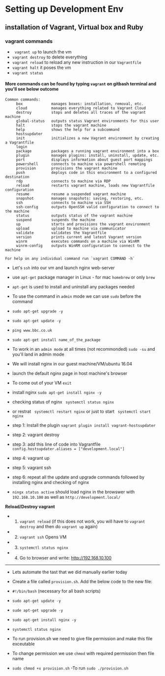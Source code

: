 # Setting up Development Env
## installation of Vagrant, Virtual box and Ruby
### vagrant commands
- ` vagrant up` to launch the vm
- `vagrant destroy` to delete everything 
- `vagrant reload` to reload any new instruction in our `Vagrantfile`
- `vagrant halt` it poses the vm
- `vagrant status`

#### More commands can be found by typing `vagrant` on gitbash terminal and you'll see below outcome
```
Common commands:
     box             manages boxes: installation, removal, etc.
     cloud           manages everything related to Vagrant Cloud
     destroy         stops and deletes all traces of the vagrant machine
     global-status   outputs status Vagrant environments for this user
     halt            stops the vagrant machine
     help            shows the help for a subcommand
     hostsupdater
     init            initializes a new Vagrant environment by creating a Vagrantfile
     login
     package         packages a running vagrant environment into a box
     plugin          manages plugins: install, uninstall, update, etc.
     port            displays information about guest port mappings
     powershell      connects to machine via powershell remoting
     provision       provisions the vagrant machine
     push            deploys code in this environment to a configured destination
     rdp             connects to machine via RDP
     reload          restarts vagrant machine, loads new Vagrantfile configuration
     resume          resume a suspended vagrant machine
     snapshot        manages snapshots: saving, restoring, etc.
     ssh             connects to machine via SSH
     ssh-config      outputs OpenSSH valid configuration to connect to the machine
     status          outputs status of the vagrant machine
     suspend         suspends the machine
     up              starts and provisions the vagrant environment
     upload          upload to machine via communicator
     validate        validates the Vagrantfile
     version         prints current and latest Vagrant version
     winrm           executes commands on a machine via WinRM
     winrm-config    outputs WinRM configuration to connect to the machine

For help on any individual command run `vagrant COMMAND -h`
```
- Let's `ssh` into our vm and launch nginx web-server
- use `apt-get` package manager in Linux - for mac `homebrew` or only `brew`
- `apt-get` is used to install and uninstall any packages needed
- To use the command in `admin` mode we can use `sudo` before the command
- `sudo apt-get upgrade -y`
- `sudo apt-get update -y`
- `ping www.bbc.co.uk`
- `sudo apt-get install name_of_the_package` 
- To work in an `admin mode` at all times (not recommonded) `sudo -su` and you'll land in admin mode
- We will install nginx in our guest machine/VM/ubuntu 16.04
- launch the default nginx page in host machine's browser
- To come out of your VM `exit`
- install nginx `sudo apt-get install nginx -y`
- checking status of nginx ` systemctl status nginx` 
- or restrat ` systemctl restart nginx` or just to start ` systemctl start nginx` 



- step 1: Install the plugin `vagrant plugin install vagrant-hostsupdater`
- step 2: vagrant destroy
- step 3: add this line of code into Vagrantfile `config.hostsupdater.aliases = ["development.local"]`
- step 4: vagrant up
- step 5: vagrant ssh
- step 6: repeat all the update and upgrade commands followed by installing nginx and checking of nginx
- `ningx status active` should load nginx in the browswer with `192.168.10.100` as well as `http://development.local/`

**Reload/Destroy vagrant**
- 1) `vagrant reload` (if this does not work, you will have to `vagrant destroy` and then do `vagrant up` again)
- 2) `vagrant ssh` Opens VM
- 3) `systemctl status nginx` 
- 4) Go to browser and write: http://192.168.10.100
- ---------------------------------------------------- 
- Lets automate the tast that we did manually earlier today
- Create a file called `provision.sh`. Add the below code to the new file: 

- `#!/bin/bash` (necessary for all bash scripts)
- `sudo apt-get update -y`
- `sude apt-get upgrade -y`
- `sudo apt-get install nginx -y`
- `systemctl status nginx`

- To run provision.sh we need to give file permission and make this file exceutable
- To change permission we use `chmod` with required permission then file name
- `sudo chmod +x provision.sh`
-To run `sudo ./provision.sh`
